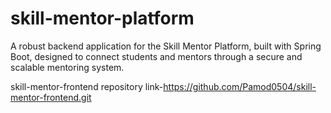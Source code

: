 # skill-mentor-platform
A robust backend application for the Skill Mentor Platform, built with Spring Boot, designed to connect students and mentors through a secure and scalable mentoring system.

skill-mentor-frontend repository link-https://github.com/Pamod0504/skill-mentor-frontend.git
